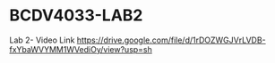 # BCDV4033-LAB2

Lab 2- Video Link
https://drive.google.com/file/d/1rDOZWGJVrLVDB-fxYbaWVYMM1WVediOy/view?usp=sh

 
